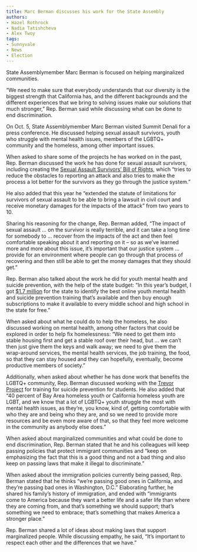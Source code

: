 ```yaml
---
title: Marc Berman discusses his work for the State Assembly
authors:
- Hazel Rothrock
- Nadia Tatishcheva
- Alex Twoy
tags:
- Sunnyvale
- News
- Election
---
```


State Assemblymember Marc Berman is focused on helping marginalized communities.

“We need to make sure that everybody understands that our diversity is the biggest strength that California has, and the different backgrounds and the different experiences that we bring to solving issues make our solutions that much stronger,” Rep. Berman said while discussing what can be done to end discrimination.

On Oct. 5, State Assemblymember Marc Berman visited Summit Denali for a press conference. He discussed helping sexual assault survivors, youth who struggle with mental health issues, members of the LGBTQ+ community and the homeless, among other important issues.

When asked to share some of the projects he has worked on in the past, Rep. Berman discussed the work he has done for sexual assault survivors, including creating the [Sexual Assault Survivors’ Bill of Rights](https://a24.asmdc.org/press-releases/20171012-governor-brown-signs-sexual-assault-survivors-bill-rights), which “tries to reduce the obstacles to reporting an attack and also tries to make the process a lot better for the survivors as they go through the justice system.”

He also added that this year he “extended the statute of limitations for survivors of sexual assault to be able to bring a lawsuit in civil court and receive monetary damages for the impacts of the attack” from two years to 10.

Sharing his reasoning for the change, Rep. Berman added, “The impact of sexual assault … on the survivor is really terrible, and it can take a long time for somebody to … recover from the impacts of the act and then feel comfortable speaking about it and reporting on it – so as we’ve learned more and more about this issue, it’s important that our justice system … provide for an environment where people can go through that process of recovering and then still be able to get the money damages that they should get.”

Rep. Berman also talked about the work he did for youth mental health and suicide prevention, with the help of the state budget: “In this year’s budget, I got [$1.7 million](https://paloaltoonline.com/news/2018/06/27/state-to-fund-suicide-prevention-training-for-schools) for the state to identify the best online youth mental health and suicide prevention training that’s available and then buy enough subscriptions to make it available to every middle school and high school in the state for free.”

When asked about what he could do to help the homeless, he also discussed working on mental health, among other factors that could be explored in order to help fix homelessness: “We need to get them into stable housing first and get a stable roof over their head, but … we can’t then just give them the keys and walk away; we need to give them the wrap-around services, the mental health services, the job training, the food, so that they can stay housed and they can hopefully, eventually, become productive members of society.”

Additionally, when asked about whether he has done work that benefits the LGBTQ+ community, Rep. Berman discussed working with the [Trevor Project](https://www.thetrevorproject.org/) for training for suicide prevention for students. He also added that “40 percent of Bay Area homeless youth or California homeless youth are LGBT, and we know that a lot of LGBTQ+ youth struggle the most with mental health issues, as they’re, you know, kind of, getting comfortable with who they are and being who they are, and so we need to provide more resources and be even more aware of that, so that they feel more welcome in the community as anybody else does.”

When asked about marginalized communities and what could be done to end discrimination, Rep. Berman stated that he and his colleagues will keep passing policies that protect immigrant communities and “keep on emphasizing the fact that this is a good thing and not a bad thing and also keep on passing laws that make it illegal to discriminate.”

When asked about the immigration policies currently being passed, Rep. Berman stated that he thinks “we’re passing good ones in California, and they’re passing bad ones in Washington, D.C.” Elaborating further, he shared his family’s history of immigration, and ended with “immigrants come to America because they want a better life and a safer life than where they are coming from, and that’s something we should support; that’s something we need to embrace; that’s something that makes America a stronger place.”

Rep. Berman shared a lot of ideas about making laws that support marginalized people. While discussing empathy, he said, “It’s important to respect each other and the differences that we have.”